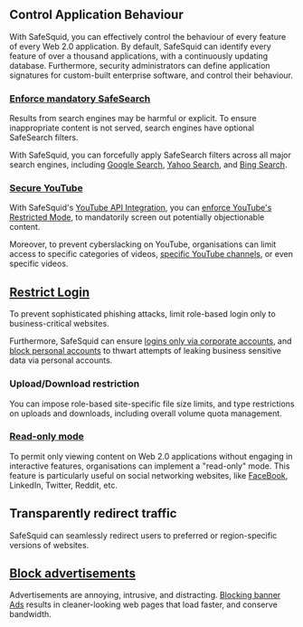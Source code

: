 ## Control Application Behaviour

With SafeSquid, you can effectively control the behaviour of every feature of every Web 2.0 application. By default, SafeSquid can identify every feature of over a thousand applications, with a continuously updating database. 
Furthermore, security administrators can define application signatures for custom-built enterprise software, and control their behaviour.

### [Enforce mandatory SafeSearch](https://help.safesquid.com/portal/en/kb/articles/how-to-enforce-safesearch)

Results from search engines may be harmful or explicit. To ensure inappropriate content is not served, search engines have optional SafeSearch filters.
 
With SafeSquid, you can forcefully apply SafeSearch filters across all major search engines, including [Google Search](https://help.safesquid.com/portal/en/kb/articles/enforce-google-safe-search-on-safesquid-proxy), [Yahoo Search](https://help.safesquid.com/portal/en/kb/articles/enforce-yahoo-safe-search-on-safesquid-proxy), and [Bing Search](https://help.safesquid.com/portal/en/kb/articles/enforce-bing-safe-search-on-safesquid-proxy).

### [Secure YouTube](https://help.safesquid.com/portal/en/kb/articles/how-to-enforce-youtube-restricted-mode)

With SafeSquid's [YouTube API Integration](https://help.safesquid.com/portal/en/kb/articles/youtube-api-integration-with-safesquid-to-allow-specific-youtube-videos), you can [enforce YouTube's Restricted Mode](https://help.safesquid.com/portal/en/kb/articles/how-to-enforce-youtube-restricted-mode), to mandatorily screen out potentially objectionable content.

Moreover, to prevent cyberslacking on YouTube, organisations can limit access to specific categories of videos, [specific YouTube channels](https://help.safesquid.com/portal/en/kb/articles/block-specific-youtube-channel), or even specific videos.

## [Restrict Login](https://help.safesquid.com/portal/en/kb/articles/discourage-all-users-from-login-post-and-upload)

To prevent sophisticated phishing attacks, limit role-based login only to business-critical websites.

Furthermore, SafeSquid can ensure [logins only via corporate accounts](https://help.safesquid.com/portal/en/kb/articles/block-personal-gmail-allow-google-corporate-accounts), and [block personal accounts](https://help.safesquid.com/portal/en/kb/articles/block-personal-gmail-allow-google-corporate-accounts) to thwart attempts of leaking business sensitive data via personal accounts.

### Upload/Download restriction

You can impose role-based site-specific file size limits, and type restrictions on uploads and downloads, including overall volume quota management.

### [Read-only mode](https://help.safesquid.com/portal/en/kb/articles/discourage-all-users-from-login-post-and-upload)

To permit only viewing content on Web 2.0 applications without engaging in interactive features, organisations can implement a "read-only" mode. This feature is particularly useful on social networking websites, like
[FaceBook](https://help.safesquid.com/portal/en/kb/articles/facebook-read-only-mode), LinkedIn, Twitter, Reddit, etc.

## Transparently redirect traffic

SafeSquid can seamlessly redirect users to preferred or region-specific versions of websites.


## [Block advertisements](https://help.safesquid.com/portal/en/kb/articles/block-advertisements-and-banners)

Advertisements are annoying, intrusive, and distracting. [Blocking banner Ads](https://help.safesquid.com/portal/en/kb/articles/block-advertisements-and-banners) results in cleaner-looking web pages that load faster, and conserve bandwidth.


